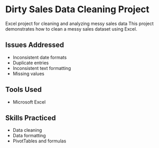 # Dirty Sales Data Cleaning Project
Excel project for cleaning and analyzing messy sales data
This project demonstrates how to clean a messy sales dataset using Excel.

## Issues Addressed
- Inconsistent date formats
- Duplicate entries
- Inconsistent text formatting
- Missing values

## Tools Used
- Microsoft Excel

## Skills Practiced
- Data cleaning
- Data formatting
- PivotTables and formulas
